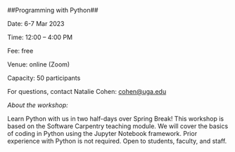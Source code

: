##Programming with Python##

Date: 6-7 Mar 2023

Time: 12:00 – 4:00 PM

Fee: free

Venue: online (Zoom)

Capacity: 50 participants

For questions, contact Natalie Cohen: cohen@uga.edu

*About the workshop:* 

Learn Python with us in two half-days over Spring Break! This workshop is based on the Software Carpentry teaching module. We will cover the basics of coding in Python using the Jupyter Notebook framework. Prior experience with Python is not required. Open to students, faculty, and staff.
